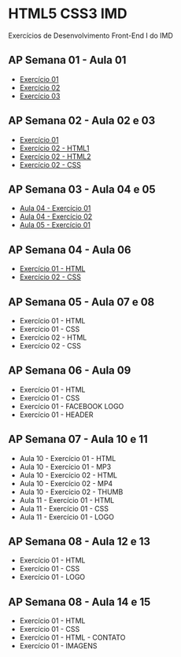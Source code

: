 # HTML5 CSS3 IMD
 Exercícios de Desenvolvimento Front-End I do IMD
 
 ## AP Semana 01 - Aula 01
 * [Exercício 01](https://github.com/felipemadu13/IMD-UFRN/blob/eb2cb2bd1b2549e8cef2e02d740c4e02527da816/Desenvolvimento%20Front-End%20I/Semana%2001/front_aula1_ex001.html)
 * [Exercício 02](https://github.com/felipemadu13/IMD-UFRN/blob/eb2cb2bd1b2549e8cef2e02d740c4e02527da816/Desenvolvimento%20Front-End%20I/Semana%2001/front_aula1_ex002.html)
 * [Exercício 03](https://github.com/felipemadu13/IMD-UFRN/blob/045c328a9e4db207175cb7d498303759c5a837ec/Desenvolvimento%20Front-End%20I/Semana%2001/front_aula1_ex003.html)
 
 ## AP Semana 02 - Aula 02 e 03
 * [Exercício 01](https://github.com/felipemadu13/IMD-UFRN/blob/045c328a9e4db207175cb7d498303759c5a837ec/Desenvolvimento%20Front-End%20I/Semana%2002/front_aula_2_3_ex001.html)
 * [Exercício 02 - HTML1](https://github.com/felipemadu13/IMD-UFRN/blob/045c328a9e4db207175cb7d498303759c5a837ec/Desenvolvimento%20Front-End%20I/Semana%2002/front_aula_2_3_ex002_pag1.html)
 * [Exercício 02 - HTML2](https://github.com/felipemadu13/IMD-UFRN/blob/045c328a9e4db207175cb7d498303759c5a837ec/Desenvolvimento%20Front-End%20I/Semana%2002/front_aula_2_3_ex002_pag2.html)
 * [Exercício 02 - CSS](https://github.com/felipemadu13/IMD-UFRN/blob/045c328a9e4db207175cb7d498303759c5a837ec/Desenvolvimento%20Front-End%20I/Semana%2002/front_aula_2_3_ex002_css.css)

 ## AP Semana 03 - Aula 04 e 05
 * [Aula 04 - Exercício 01](https://github.com/felipemadu13/IMD-UFRN/blob/045c328a9e4db207175cb7d498303759c5a837ec/Desenvolvimento%20Front-End%20I/Semana%2003/front_aula_4_ex001.html)
 * [Aula 04 - Exercício 02](https://github.com/felipemadu13/IMD-UFRN/blob/045c328a9e4db207175cb7d498303759c5a837ec/Desenvolvimento%20Front-End%20I/Semana%2003/front_aula_4_ex002.html)
 * [Aula 05 - Exercício 01](https://github.com/felipemadu13/IMD-UFRN/blob/045c328a9e4db207175cb7d498303759c5a837ec/Desenvolvimento%20Front-End%20I/Semana%2003/front_aula_5_ex001.html)
 
 ## AP Semana 04 - Aula 06
 * [Exercício 01 - HTML](https://github.com/felipemadu13/IMD-UFRN/blob/045c328a9e4db207175cb7d498303759c5a837ec/Desenvolvimento%20Front-End%20I/Semana%2004/front_aula_6_ex001_html.html)
 * [Exercício 02 - CSS](https://github.com/felipemadu13/IMD-UFRN/blob/045c328a9e4db207175cb7d498303759c5a837ec/Desenvolvimento%20Front-End%20I/Semana%2004/front_aula_6_ex001_css.css)

 ## AP Semana 05 - Aula 07 e 08
 * Exercício 01 - HTML
 * Exercício 01 - CSS
 * Exercício 02 - HTML
 * Exercício 02 - CSS
 
 ## AP Semana 06 - Aula 09
 * Exercício 01 - HTML
 * Exercício 01 - CSS
 * Exercício 01 - FACEBOOK LOGO
 * Exercício 01 - HEADER
 
  ## AP Semana 07 - Aula 10 e 11
  * Aula 10 - Exercício 01 - HTML
  * Aula 10 - Exercício 01 - MP3
  * Aula 10 - Exercício 02 - HTML
  * Aula 10 - Exercício 02 - MP4
  * Aula 10 - Exercício 02 - THUMB
  * Aula 11 - Exercício 01 - HTML
  * Aula 11 - Exercício 01 - CSS
  * Aula 11 - Exercício 01 - LOGO
  
 ## AP Semana 08 - Aula 12 e 13
 * Exercício 01 - HTML
 * Exercício 01 - CSS
 * Exercício 01 - LOGO
 
  ## AP Semana 08 - Aula 14 e 15
  * Exercício 01 - HTML
  * Exercício 01 - CSS
  * Exercício 01 - HTML - CONTATO
  * Exercício 01 - IMAGENS
  
